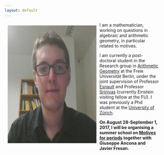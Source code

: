 ```yaml
---
layout: default
---
```


<img style="width=290px;height=384px;float:left;padding:10px;"
src="/image/personal-photo.png" alt="profile picture" width="290" height="384">

I am a mathematician, working on questions in algebraic and arithmetic geometry, in particular related to motives.

I am currently a post-doctoral student in the Research group in [Arithmetic Geometry](http://www.mi.fu-berlin.de/en/math/groups/arithmetic_geometry/index.html) at the Freie Universität Berlin, under the joint supervision of Professor [Esnault](http://www.mi.fu-berlin.de/users/esnault/) and Professor [Srinivas](http://www.math.tifr.res.in/~srinivas/) (currently Einstein visiting fellow at the FU). I was previously a Phd student at the [University of Zürich](http://www.math.uzh.ch/).

**On August 28-September 1, 2017, I will be organising a summer school on [Motives for periods](https://people.math.ethz.ch/~jfresan/berlin.html) together with Giuseppe Ancona and Javier Fresan.**



